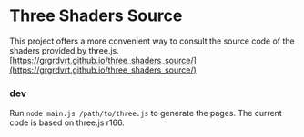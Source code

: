 # Three Shaders Source

This project offers a more convenient way to consult the source code of the shaders provided by three.js.  
[https://grgrdvrt.github.io/three_shaders_source/](https://grgrdvrt.github.io/three_shaders_source/)

### dev
Run `node main.js /path/to/three.js` to generate the pages.
The current code is based on three.js r166.
